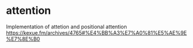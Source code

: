 # attention
Implementation of attetion and positional attention
https://kexue.fm/archives/4765#%E4%BB%A3%E7%A0%81%E5%AE%9E%E7%8E%B0
